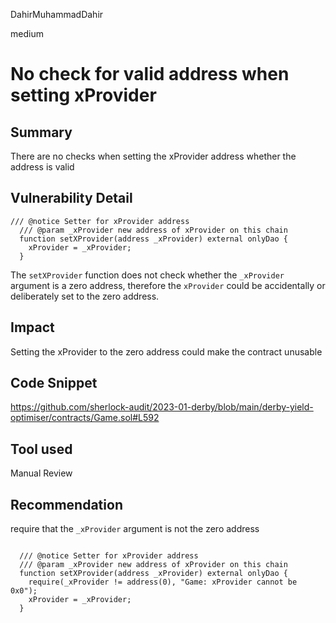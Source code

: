 DahirMuhammadDahir

medium

# No check for valid address when setting xProvider

## Summary
There are no checks when setting the xProvider address whether the address is valid

## Vulnerability Detail

```solidity
/// @notice Setter for xProvider address
  /// @param _xProvider new address of xProvider on this chain
  function setXProvider(address _xProvider) external onlyDao {
    xProvider = _xProvider;
  }
```
The `setXProvider` function does not check whether the `_xProvider` argument is a zero address, therefore the `xProvider` could be accidentally or deliberately set to the zero address.

## Impact
Setting the xProvider to the zero address could make the contract unusable

## Code Snippet
https://github.com/sherlock-audit/2023-01-derby/blob/main/derby-yield-optimiser/contracts/Game.sol#L592

## Tool used

Manual Review

## Recommendation
require that the `_xProvider` argument is not the zero address

```solidity

  /// @notice Setter for xProvider address
  /// @param _xProvider new address of xProvider on this chain
  function setXProvider(address _xProvider) external onlyDao {
    require(_xProvider != address(0), "Game: xProvider cannot be 0x0");
    xProvider = _xProvider;
  }
```
